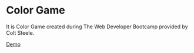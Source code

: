 <h1>Color Game</h1>
<p>It is Color Game created during The Web Developer Bootcamp provided by Colt Steele.</p>
<p><a href="https://piotrgredowski.github.io/colorGame">Demo</a></p>


